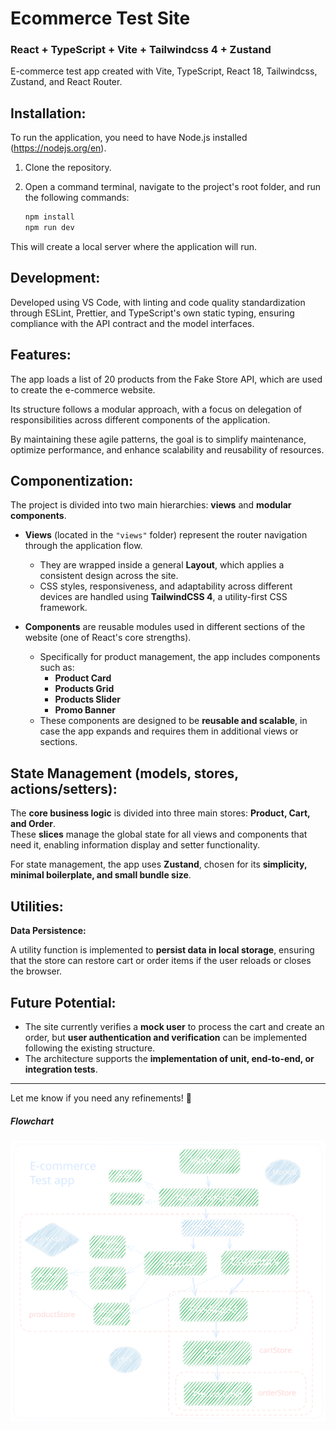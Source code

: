 
# Ecommerce Test Site

### React + TypeScript + Vite + Tailwindcss 4 + Zustand  

E-commerce test app created with Vite, TypeScript, React 18, Tailwindcss, Zustand, and React Router.

## Installation:

To run the application, you need to have Node.js installed (https://nodejs.org/en).

1. Clone the repository.  
2. Open a command terminal, navigate to the project's root folder, and run the following commands:  

   ```sh
   npm install
   npm run dev
   ```

This will create a local server where the application will run.

## Development:

Developed using VS Code, with linting and code quality standardization through ESLint, Prettier, and TypeScript's own static typing, ensuring compliance with the API contract and the model interfaces.

## Features:

The app loads a list of 20 products from the Fake Store API, which are used to create the e-commerce website.

Its structure follows a modular approach, with a focus on delegation of responsibilities across different components of the application.

By maintaining these agile patterns, the goal is to simplify maintenance, optimize performance, and enhance scalability and reusability of resources.

## Componentization:

The project is divided into two main hierarchies: **views** and **modular components**.

- **Views** (located in the `"views"` folder) represent the router navigation through the application flow.  
  - They are wrapped inside a general **Layout**, which applies a consistent design across the site.  
  - CSS styles, responsiveness, and adaptability across different devices are handled using **TailwindCSS 4**, a utility-first CSS framework.

- **Components** are reusable modules used in different sections of the website (one of React's core strengths).  
  - Specifically for product management, the app includes components such as:  
    - **Product Card**  
    - **Products Grid**  
    - **Products Slider**  
    - **Promo Banner**  
  - These components are designed to be **reusable and scalable**, in case the app expands and requires them in additional views or sections.

## State Management (models, stores, actions/setters):

The **core business logic** is divided into three main stores: **Product, Cart, and Order**.  
These **slices** manage the global state for all views and components that need it, enabling information display and setter functionality.

For state management, the app uses **Zustand**, chosen for its **simplicity, minimal boilerplate, and small bundle size**.

## Utilities:

**Data Persistence:**  

A utility function is implemented to **persist data in local storage**, ensuring that the store can restore cart or order items if the user reloads or closes the browser.

## Future Potential:

- The site currently verifies a **mock user** to process the cart and create an order, but **user authentication and verification** can be implemented following the existing structure.  
- The architecture supports the **implementation of unit, end-to-end, or integration tests**.

---

Let me know if you need any refinements! 🚀
<h5>Flowchart</h5>

<img src="./public/e-commerce-FlowChart.svg" alt="E-commerce flowchart" />
